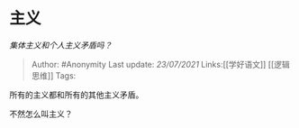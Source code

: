 # 主义
*集体主义和个人主义矛盾吗？*

> Author: #Anonymity
> Last update: *23/07/2021*
> Links:[[学好语文]] [[逻辑思维]]
> Tags:

所有的主义都和所有的其他主义矛盾。

不然怎么叫主义？

